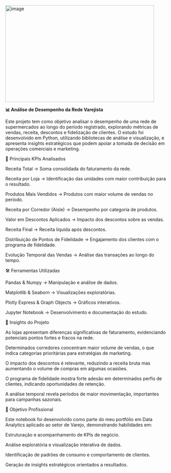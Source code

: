 <img width="463" height="301" alt="image" src="https://github.com/user-attachments/assets/bb9709ed-6cfa-49ea-af2b-2ec2381e651d" />


**📊 Análise de Desempenho da Rede Varejista**

Este projeto tem como objetivo analisar o desempenho de uma rede de supermercados ao longo do período registrado, explorando métricas de vendas, receita, descontos e fidelização de clientes. O estudo foi desenvolvido em Python, utilizando bibliotecas de análise e visualização, e apresenta insights estratégicos que podem apoiar a tomada de decisão em operações comerciais e marketing.

🔑 Principais KPIs Analisados

Receita Total → Soma consolidada do faturamento da rede.

Receita por Loja → Identificação das unidades com maior contribuição para o resultado.

Produtos Mais Vendidos → Produtos com maior volume de vendas no período.

Receita por Corredor (Aisle) → Desempenho por categoria de produtos.

Valor em Descontos Aplicados → Impacto dos descontos sobre as vendas.

Receita Final → Receita líquida após descontos.

Distribuição de Pontos de Fidelidade → Engajamento dos clientes com o programa de fidelidade.

Evolução Temporal das Vendas → Análise das transações ao longo do tempo.

🛠️ Ferramentas Utilizadas

Pandas & Numpy → Manipulação e análise de dados.

Matplotlib & Seaborn → Visualizações exploratórias.

Plotly Express & Graph Objects → Gráficos interativos.

Jupyter Notebook → Desenvolvimento e documentação do estudo.

📌 Insights do Projeto

As lojas apresentam diferenças significativas de faturamento, evidenciando potenciais pontos fortes e fracos na rede.

Determinados corredores concentram maior volume de vendas, o que indica categorias prioritárias para estratégias de marketing.

O impacto dos descontos é relevante, reduzindo a receita bruta mas aumentando o volume de compras em algumas ocasiões.

O programa de fidelidade mostra forte adesão em determinados perfis de clientes, indicando oportunidades de retenção.

A análise temporal revela períodos de maior movimentação, importantes para campanhas sazonais.

🎯 Objetivo Profissional

Este notebook foi desenvolvido como parte do meu portfólio em Data Analytics aplicado ao setor de Varejo, demonstrando habilidades em:

Estruturação e acompanhamento de KPIs de negócio.

Análise exploratória e visualização interativa de dados.

Identificação de padrões de consumo e comportamento de clientes.

Geração de insights estratégicos orientados a resultados.
